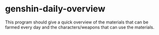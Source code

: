 # genshin-daily-overview

This program should give a quick overview of the materials that can be farmed every day and the characters/weapons that can use the materials. 